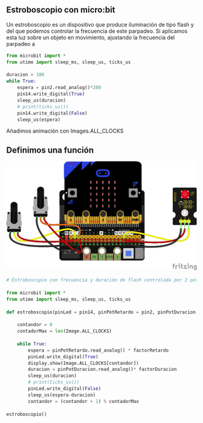 ## Estroboscopio con micro:bit

Un estroboscopio es un dispositivo que produce iluminación de tipo flash y del que podemos controlar la frecuencia de este parpadeo. Si aplicamos esta luz sobre un objeto en movimiento, ajustando la frecuencia del parpadeo a

```python
from microbit import *
from utime import sleep_ms, sleep_us, ticks_us

duracion = 100
while True:
    espera = pin2.read_analog()*200
    pin14.write_digital(True)
    sleep_us(duracion)
    # print(ticks_us())
    pin14.write_digital(False)
    sleep_us(espera)

```

Añadimos animación con Images.ALL_CLOCKS

## Definimos una función


![](./images/microbit_estroboscopio_bb.png)

```python
# Estroboscopio con frecuencia y duración de flash controlada por 2 potenciometros

from microbit import *
from utime import sleep_ms, sleep_us, ticks_us

def estroboscopio(pinLed = pin14, pinPotRetardo = pin2, pinPotDuracion = pin1, factorRetardo = 200, factorDuracion = 10 ):

    contandor = 0
    contadorMax = len(Image.ALL_CLOCKS)
    
    while True:
        espera = pinPotRetardo.read_analog() * factorRetardo
        pinLed.write_digital(True)
        display.show(Image.ALL_CLOCKS[contandor])
        duracion = pinPotDuracion.read_analog()* factorDuracion
        sleep_us(duracion)
        # print(ticks_us())
        pinLed.write_digital(False)
        sleep_us(espera-duracion)
        contandor = (contandor + 1) % contadorMax

estroboscopio()     
```
